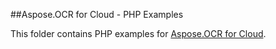 ##Aspose.OCR for Cloud - PHP Examples

This folder contains PHP examples for [Aspose.OCR for Cloud](http://www.aspose.com/products/ocr/cloud).